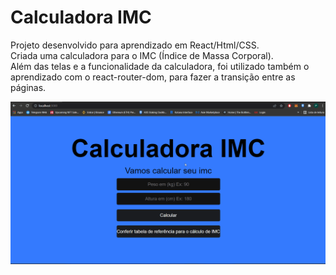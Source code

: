 # Calculadora IMC

Projeto desenvolvido para aprendizado em React/Html/CSS. \
Criada uma calculadora para o IMC (Índice de Massa Corporal). \
Além das telas e a funcionalidade da calculadora, foi utilizado também o aprendizado com o react-router-dom, para fazer a transição entre as páginas.

![Gif](https://github.com/krachliwski/imc/blob/main/IMC.gif)
